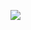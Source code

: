 ![](https://media.githubusercontent.com/media/dyzz/dyzz.github.io/master/images/PenaltyPlusCard.png)